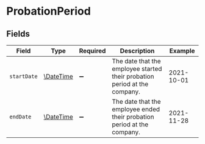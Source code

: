 # ProbationPeriod


## Fields

| Field                                                                     | Type                                                                      | Required                                                                  | Description                                                               | Example                                                                   |
| ------------------------------------------------------------------------- | ------------------------------------------------------------------------- | ------------------------------------------------------------------------- | ------------------------------------------------------------------------- | ------------------------------------------------------------------------- |
| `startDate`                                                               | [\DateTime](https://www.php.net/manual/en/class.datetime.php)             | :heavy_minus_sign:                                                        | The date that the employee started their probation period at the company. | 2021-10-01                                                                |
| `endDate`                                                                 | [\DateTime](https://www.php.net/manual/en/class.datetime.php)             | :heavy_minus_sign:                                                        | The date that the employee ended their probation period at the company.   | 2021-11-28                                                                |
